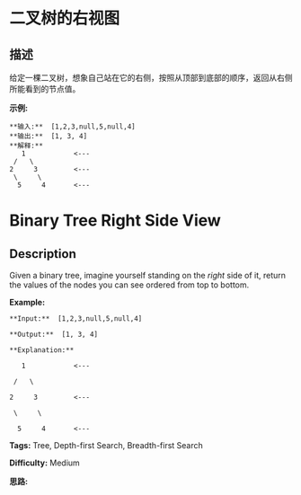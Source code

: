 # 二叉树的右视图

## 描述

给定一棵二叉树，想象自己站在它的右侧，按照从顶部到底部的顺序，返回从右侧所能看到的节点值。

**示例:**

    
    
    **输入:**  [1,2,3,null,5,null,4]
    **输出:**  [1, 3, 4]
    **解释:**
       1            <---
     /   \
    2     3         <---
     \     \
      5     4       <---
    



# Binary Tree Right Side View

## Description



Given a binary tree, imagine yourself standing on the _right_ side of it, return the values of the nodes you can see ordered from top to bottom.

**Example:**

    
    
    **Input:**  [1,2,3,null,5,null,4]
    **Output:**  [1, 3, 4]
    **Explanation:**
       1            <---
     /   \
    2     3         <---
     \     \
      5     4       <---
    


**Tags:** Tree, Depth-first Search, Breadth-first Search

**Difficulty:** Medium

**思路:**
